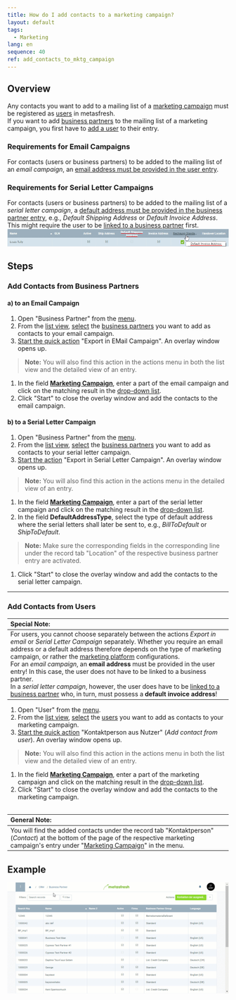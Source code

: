 ```yaml
---
title: How do I add contacts to a marketing campaign?
layout: default
tags:
  - Marketing
lang: en
sequence: 40
ref: add_contacts_to_mktg_campaign
---
```


## Overview
Any contacts you want to add to a mailing list of a [marketing campaign](Create_MKTG_campaign) must be registered as [users](Add_user) in metasfresh.<br>
If you want to add [business partners](New_Business_Partner) to the mailing list of a marketing campaign, you first have to [add a user](Add_user_to_BPartner) to their entry.

### Requirements for Email Campaigns
For contacts (users or business partners) to be added to the mailing list of an *email campaign*, an [email address must be provided in the user entry](Add_user).

### Requirements for Serial Letter Campaigns
For contacts (users or business partners) to be added to the mailing list of a *serial letter campaign*, a [default address must be provided in the business partner entry](Add_address_tab), e.g., *Default Shipping Address* or *Default Invoice Address*. This might require the user to be [linked to a business partner](Assign_BPartner_to_user) first.<br> ![](assets/Default_Address.png)

## Steps

### Add Contacts from Business Partners

#### a) to an Email Campaign
1. Open "Business Partner" from the [menu](Menu).
1. From the [list view](ViewModes), [select](RecordSelection) the [business partners](New_Business_Partner) you want to add as contacts to your email campaign.
1. [Start the quick action](StartAction) "Export in EMail Campaign". An overlay window opens up.
 >**Note:** You will also find this action in the actions menu in both the list view and the detailed view of an entry.

1. In the field [**Marketing Campaign**](Create_MKTG_campaign), enter a part of the email campaign and click on the matching result in the <a href="Keyboard_shortcuts_reference#dropdown" title="Dynamic Search Box (Autocompletion)">drop-down list</a>.
1. Click "Start" to close the overlay window and add the contacts to the email campaign.

#### b) to a Serial Letter Campaign
1. Open "Business Partner" from the [menu](Menu).
1. From the [list view](ViewModes), [select](RecordSelection) the [business partners](New_Business_Partner) you want to add as contacts to your serial letter campaign.
1. [Start the action](StartAction) "Export in Serial Letter Campaign". An overlay window opens up.
 >**Note:** You will also find this action in the actions menu in the detailed view of an entry.

1. In the field [**Marketing Campaign**](Create_MKTG_campaign), enter a part of the serial letter campaign and click on the matching result in the <a href="Keyboard_shortcuts_reference#dropdown" title="Dynamic Search Box (Autocompletion)">drop-down list</a>.
1. In the field **DefaultAddressType**, select the type of default address where the serial letters shall later be sent to, e.g., *BillToDefault* or *ShipToDefault*.
 >**Note:** Make sure the corresponding fields in the corresponding line under the record tab "Location" of the respective business partner entry are activated.

1. Click "Start" to close the overlay window and add the contacts to the serial letter campaign.

---

### Add Contacts from Users

| **Special Note:** |
| :--- |
| For users, you cannot choose separately between the actions *Export in email* or *Serial Letter Campaign* separately. Whether you require an email address or a default address therefore depends on the type of marketing campaign, or rather the [marketing platform](Create_MKTG_platform) configurations.<br> For an *email campaign*, an **email address** must be provided in the user entry! In this case, the user does not have to be linked to a business partner.<br> In a *serial letter campaign*, however, the user does have to be [linked to a business partner](Assign_BPartner_to_user) who, in turn, must possess a **default invoice address**! |

1. Open "User" from the [menu](Menu).
1. From the [list view](ViewModes), [select](RecordSelection) the [users](Add_user) you want to add as contacts to your marketing campaign.
1. [Start the quick action](StartAction) "Kontaktperson aus Nutzer" (*Add contact from user*). An overlay window opens up.
 >**Note:** You will also find this action in the actions menu in both the list view and the detailed view of an entry.

1. In the field [**Marketing Campaign**](Create_MKTG_campaign), enter a part of the marketing campaign and click on the matching result in the <a href="Keyboard_shortcuts_reference#dropdown" title="Dynamic Search Box (Autocompletion)">drop-down list</a>.
1. Click "Start" to close the overlay window and add the contacts to the marketing campaign.
<br><br>

| **General Note:** |
| :--- |
| You will find the added contacts under the record tab "Kontaktperson" (*Contact*) at the bottom of the page of the respective marketing campaign's entry under "[Marketing Campaign](Menu)" in the menu. |

## Example
![](assets/Add_contacts_to_MKTG_campaign.gif)
